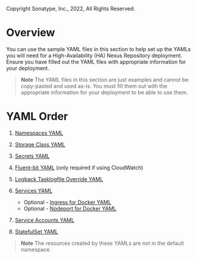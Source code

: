 Copyright Sonatype, Inc., 2022, All Rights Reserved.

# Overview
You can use the sample YAML files in this section to help set up the YAMLs you will need for a High-Availability (HA) Nexus Repository deployment. 
Ensure you have filled out the YAML files with appropriate information for your deployment.

> **Note** The YAML files in this section are just examples and cannot be copy-pasted and used as-is. You must fill them out with the appropriate information for your deployment to be able to use them.

# YAML Order

1. [Namespaces YAML](https://github.com/sonatype/nxrm3-preview-ha-repository/blob/main/sample-aws-ha-yamls/aws-ha-namespaces.yaml)

2. [Storage Class YAML](https://github.com/sonatype/nxrm3-preview-ha-repository/blob/main/sample-aws-ha-yamls/aws-ha-storage-class.yaml)

3. [Secrets YAML](https://github.com/sonatype/nxrm3-preview-ha-repository/blob/main/sample-aws-ha-yamls/aws-ha-secrets.yaml)

4. [Fluent-bit YAML](https://github.com/sonatype/nxrm3-preview-ha-repository/blob/main/sample-aws-ha-yamls/aws-ha-fluent-bit.yaml) (only required if using CloudWatch)

5. [Logback Tasklogfile Override YAML](https://github.com/sonatype/nxrm3-preview-ha-repository/blob/main/sample-aws-ha-yamls/aws-ha-nxrm-logback-tasklogfile-override.yaml)

6. [Services YAML](https://github.com/sonatype/nxrm3-preview-ha-repository/blob/main/sample-aws-ha-yamls/aws-ha-services.yaml)
   * Optional - [Ingress for Docker YAML](https://github.com/sonatype/nxrm3-preview-ha-repository/blob/main/sample-aws-ha-yamls/aws-ha-ingress-for-docker-connector.yaml)
   * Optional - [Nodeport for Docker YAML](https://github.com/sonatype/nxrm3-preview-ha-repository/blob/main/sample-aws-ha-yamls/aws-ha-nodeport-for-docker-connector.yaml)

7. [Service Accounts YAML](https://github.com/sonatype/nxrm3-preview-ha-repository/blob/main/sample-aws-ha-yamls/aws-ha-service-accounts.yaml)

8. [StatefulSet YAML](https://github.com/sonatype/nxrm3-preview-ha-repository/blob/main/sample-aws-ha-yamls/aws-ha-statefulset.yaml)

> **Note** The resources created by these YAMLs are not in the default namespace.
